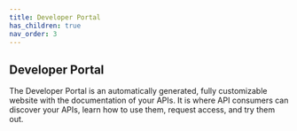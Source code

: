 ```yaml
---
title: Developer Portal
has_children: true
nav_order: 3
---
```


## Developer Portal

The Developer Portal is an automatically generated, fully customizable website with the documentation of your APIs. It is where API consumers can discover your APIs, learn how to use them, request access, and try them out.


